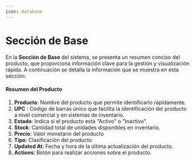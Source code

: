 ```yaml
---
icon: database
---
```


# Sección de Base

En la **Sección de Base** del sistema, se presenta un resumen conciso del producto, que proporciona información clave para la gestión y visualización rápida. A continuación se detalla la información que se muestra en esta sección:

#### Resumen del Producto

1. **Producto**: Nombre del producto que permite identificarlo rápidamente.
2. **UPC** : Código de barras único que facilita la identificación del producto a nivel comercial y en sistemas de inventario.
3. **Estado**: Indica si el producto está "Activo" o "Inactivo".
4. **Stock**: Cantidad total de unidades disponibles en inventario.
5. **Precio**: Valor monetario del producto
6. **Tipo**: Clasificación del producto
7. **Updated At**: Fecha y hora de la última actualización del producto.
8. **Actions**: Botón para realizar acciones sobre el producto.
